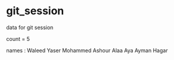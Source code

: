 # git_session
data for git session



count = 5

names :
Waleed Yaser
Mohammed Ashour
Alaa
Aya Ayman
Hagar
